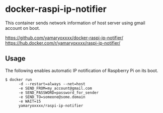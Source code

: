 # docker-raspi-ip-notifier

This container sends network information of host server using gmail account on boot.

https://github.com/yamaryoxxxx/docker-raspi-ip-notifier/
https://hub.docker.com/r/yamaryoxxxx/raspi-ip-notifier/

## Usage

The following enables automatic IP notification of Raspberry Pi on its boot.

```
$ docker run
      -d --restart=always --net=host 
      -e SEND_FROM=my_account@gmail.com
      -e SEND_PASSWORD=password_for_sender
      -e SEND_TO=someone@some.domain
      -e WAIT=15
      yamaryoxxxx/raspi-ip-notifier
```
